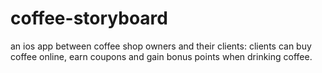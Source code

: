 # coffee-storyboard
an ios app between coffee shop owners and their clients: clients can buy coffee online, earn coupons and gain bonus points when drinking coffee.
